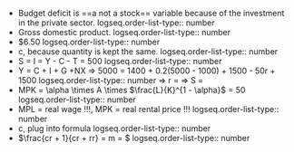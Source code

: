 - Budget deficit is ==a not a stock== variable because of the investment in the private sector.
  logseq.order-list-type:: number
- Gross domestic product.
  logseq.order-list-type:: number
- $6.50
  logseq.order-list-type:: number
- c, because quantity is kept the same.
  logseq.order-list-type:: number
- S = I = Y - C - T = 500
  logseq.order-list-type:: number
- Y = C + I + G +NX => 5000 = 1400 + 0.2(5000 - 1000) + 1500 - 50r + 1500
  logseq.order-list-type:: number
  => r = 
  => S =
- MPK = \alpha \times A \times $\frac{L}{K}^{1 - \alpha}$ = 50
  logseq.order-list-type:: number
- MPL = real wage !!!, MPK = real rental price !!!
  logseq.order-list-type:: number
- c, plug into formula
  logseq.order-list-type:: number
- $\frac{cr + 1}{cr + rr} = m = $
  logseq.order-list-type:: number